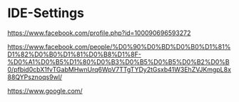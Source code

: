 # IDE-Settings

https://www.facebook.com/profile.php?id=100090696593272

https://www.facebook.com/people/%D0%90%D0%BD%D0%B0%D1%81%D1%82%D0%B0%D1%81%D0%B8%D1%8F-%D0%A1%D0%B5%D1%80%D0%B3%D0%B5%D0%B5%D0%B2%D0%B0/pfbid0cbX1fvTGabMHwnUrq6WpV7TTgTYDy2tGsxb41W3EhZVJKmgpL8x88QYPsznoqs9wl/

https://www.google.com/
